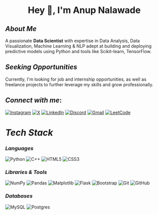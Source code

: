 <h1 align="center">Hey 👋, I'm Anup Nalawade</h1>

## *About Me*
A passionate **Data Scientist** with expertise in Data Analysis, Data Visualization, Machine Learning & NLP adept at building and deploying predictive models using Python and tools like Scikit-learn, TensorFlow.<br>
## *Seeking Opportunities*<br>
Currently, I'm looking for job and internship opportunities, as well as freelance projects to further leverage my skills and grow professionally.

## *Connect with me*:
[![Instagram](https://img.shields.io/badge/Instagram-%23E4405F.svg?style=for-the-badge&logo=Instagram&logoColor=white)](https://www.instagram.com/anupp.7/) [![X](https://img.shields.io/badge/X-%23000000.svg?style=for-the-badge&logo=X&logoColor=white)](https://x.com/AnupNalawade) [![LinkedIn](https://img.shields.io/badge/LinkedIn-%230077B5.svg?style=for-the-badge&logo=linkedin&logoColor=white)](https://www.linkedin.com/in/anupnalawade/) [![Discord](https://img.shields.io/badge/Discord-%235865F2.svg?style=for-the-badge&logo=discord&logoColor=white)](https://discord.com/channels/@anupnalawade) [![Gmail](https://img.shields.io/badge/Gmail-D14836?style=for-the-badge&logo=gmail&logoColor=white)](https://mailto:anupnalawadee@gmail.com) [![LeetCode](https://img.shields.io/badge/LeetCode-000000?style=for-the-badge&logo=LeetCode&logoColor=#d16c06)](https://leetcode.com/u/annup7/)

# *Tech Stack*

### *Languages*
![Python](https://img.shields.io/badge/Python-3776AB?style=for-the-badge&logo=python&logoColor=fff) ![C++](https://img.shields.io/badge/C++-%2300599C.svg?style=for-the-badge&logo=c%2B%2B&logoColor=white) ![HTML5](https://img.shields.io/badge/HTML-%23E34F26.svg?style=for-the-badge&logo=html5&logoColor=white) ![CSS3](https://img.shields.io/badge/CSS-1572B6?style=for-the-badge&logo=css3&logoColor=fff)


### *Libraries & Tools*
![NumPy](https://img.shields.io/badge/NumPy-4DABCF?style=for-the-badge&logo=numpy&logoColor=fff) ![Pandas](https://img.shields.io/badge/Pandas-150458?style=for-the-badge&logo=pandas&logoColor=fff) ![Matplotlib](https://custom-icon-badges.demolab.com/badge/Matplotlib-71D291?style=for-the-badge&logo=matplotlib&logoColor=fff) ![Flask](https://img.shields.io/badge/Flask-000?style=for-the-badge&logo=flask&logoColor=fff) ![Bootstrap](https://img.shields.io/badge/Bootstrap-7952B3?style=for-the-badge&logo=bootstrap&logoColor=fff) ![Git](https://img.shields.io/badge/Git-F05032?style=for-the-badge&logo=git&logoColor=fff) ![GitHub](https://img.shields.io/badge/GitHub-%23121011.svg?style=for-the-badge&logo=github&logoColor=white)

### *Databases*
![MySQL](https://img.shields.io/badge/MySQL-4479A1?style=for-the-badge&logo=mysql&logoColor=fff) ![Postgres](https://img.shields.io/badge/Postgres-%23316192.svg?style=for-the-badge&logo=postgresql&logoColor=white)
